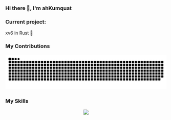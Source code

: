 ### Hi there 👋, I'm ahKumquat

### Current project:
xv6 in Rust 🦀️

### My Contributions

<picture>
  <source
    media="(prefers-color-scheme: dark)"
    srcset="https://raw.githubusercontent.com/ahKumquat/ahKumquat/main/assets/github-contribution-grid-snake-dark.svg"
  />
  <source
    media="(prefers-color-scheme: light)"
    srcset="https://raw.githubusercontent.com/ahKumquat/ahKumquat/main/assets/github-contribution-grid-snake.svg"
  />
  <img
    alt="github contribution grid snake animation"
    src="https://raw.githubusercontent.com/ahKumquat/ahKumquat/main/assets/github-contribution-grid-snake.svg"
  />
</picture>

### My Skills
<p align="center"> <img src = "https://github-readme-stats.vercel.app/api/top-langs?username=ahKumquat&show_icons=true&locale=en&layout=compact&theme=algolia" />


